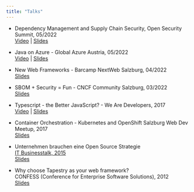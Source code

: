 ```yaml
---
title: "Talks"
---
```


- Dependency Management and Supply Chain Security, Open Security Summit, 05/2022  
  [Video](https://www.youtube.com/watch?v=jQXv4_ClgCM) | [Slides](/2022-05-Open-Security-Summit-Dependency-Management.pdf)

- Java on Azure - Global Azure Austria, 05/2022  
  [Video](https://www.youtube.com/watch?v=0YXPC0BXK2s) | [Slides](/2022-05-java-azure.pdf)

- New Web Frameworks - Barcamp NextWeb Salzburg, 04/2022  
  [Slides](/2022-04-Web-Frameworks-Barcamp-Sbg.pdf)

- SBOM + Security = Fun - CNCF Community Salzburg, 03/2022  
  [Slides](/2022-sbom-syft-slides.pdf)

- Typescript - the Better JavaScript? - We Are Developers, 2017  
  [Video](https://www.youtube.com/watch?v=XUhvFYdgzc0) | [Slides](https://derkoe.github.io/wad-typescript/)

- Container Orchestration - Kubernetes and OpenShift
  Salzburg Web Dev Meetup, 2017  
  [Slides](https://speakerdeck.com/derkoe/container-orchestration-kubernetes-and-openshift)

- Unternehmen brauchen eine Open Source Strategie  
  [IT Businesstalk, 2015](https://www.it-businesstalk.at/2015-2/)  
  [Slides](https://www.it-businesstalk.at/wp-content/uploads/2015_Koeberl.pdf)

- Why choose Tapestry as your web framework?  
  CONFESS (Conference for Enterprise Software Solutions), 2012  
  [Slides](https://derkoe.github.io/why-choose-tapestry/why-choose-tapestry.htm)